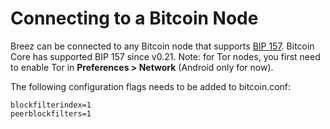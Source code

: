 # Connecting to a Bitcoin Node

Breez can be connected to any Bitcoin node that supports [BIP 157](https://github.com/bitcoin/bips/blob/master/bip-0157.mediawiki). Bitcoin Core has supported BIP 157 since v0.21. Note: for Tor nodes, you first need to enable Tor in **Preferences > Network** (Android only for now).

The following configuration flags needs to be added to bitcoin.conf:
```
blockfilterindex=1
peerblockfilters=1
```
